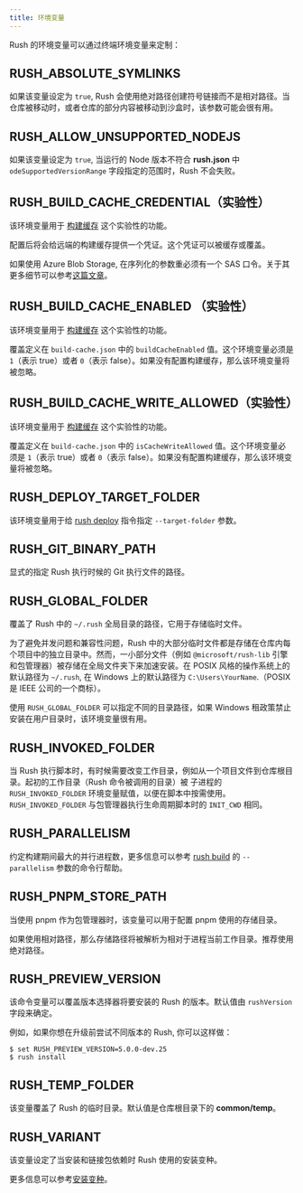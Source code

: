 ```yaml
---
title: 环境变量
---
```


Rush 的环境变量可以通过终端环境变量来定制：

## RUSH_ABSOLUTE_SYMLINKS

如果该变量设定为 `true`, Rush 会使用绝对路径创建符号链接而不是相对路径。当仓库被移动时，或者仓库的部分内容被移动到沙盒时，该参数可能会很有用。

## RUSH_ALLOW_UNSUPPORTED_NODEJS

如果该变量设定为 `true`, 当运行的 Node 版本不符合 **rush.json** 中 `odeSupportedVersionRange` 字段指定的范围时，Rush 不会失败。

## RUSH_BUILD_CACHE_CREDENTIAL（实验性）

该环境变量用于 [构建缓存](../maintainer/build_cache.md) 这个实验性的功能。

配置后将会给远端的构建缓存提供一个凭证。这个凭证可以被缓存或覆盖。

如果使用 Azure Blob Storage, 在序列化的参数重必须有一个 SAS 口令。关于其更多细节可以参考[这篇文章](https://docs.microsoft.com/en-us/azure/storage/common/storage-sas-overview)。

## RUSH_BUILD_CACHE_ENABLED （实验性）

该环境变量用于 [构建缓存](../maintainer/build_cache.md) 这个实验性的功能。

覆盖定义在 `build-cache.json` 中的 `buildCacheEnabled` 值。这个环境变量必须是 `1`（表示 true）或者 `0`（表示 false）。如果没有配置构建缓存，那么该环境变量将被忽略。

## RUSH_BUILD_CACHE_WRITE_ALLOWED（实验性）

该环境变量用于 [构建缓存](../maintainer/build_cache.md) 这个实验性的功能。

覆盖定义在 `build-cache.json` 中的 `isCacheWriteAllowed` 值。这个环境变量必须是 `1`（表示 true）或者 `0`（表示 false）。如果没有配置构建缓存，那么该环境变量将被忽略。

## RUSH_DEPLOY_TARGET_FOLDER

该环境变量用于给 [rush deploy](../commands/rush_deploy.md) 指令指定 `--target-folder` 参数。

## RUSH_GIT_BINARY_PATH

显式的指定 Rush 执行时候的 Git 执行文件的路径。

## RUSH_GLOBAL_FOLDER

覆盖了 Rush 中的 `~/.rush` 全局目录的路径，它用于存储临时文件。

为了避免并发问题和兼容性问题，Rush 中的大部分临时文件都是存储在仓库内每个项目中的独立目录中。然而，一小部分文件（例如 `@microsoft/rush-lib` 引擎和包管理器）被存储在全局文件夹下来加速安装。在 POSIX 风格的操作系统上的默认路径为 `~/.rush`, 在 Windows 上的默认路径为 `C:\Users\YourName`.（POSIX 是 IEEE 公司的一个商标）。

使用 `RUSH_GLOBAL_FOLDER` 可以指定不同的目录路径，如果 Windows 租政策禁止安装在用户目录时，该环境变量很有用。

## RUSH_INVOKED_FOLDER

当 Rush 执行脚本时，有时候需要改变工作目录，例如从一个项目文件到仓库根目录。起初的工作目录（Rush 命令被调用的目录）被
子进程的 `RUSH_INVOKED_FOLDER` 环境变量赋值，以便在脚本中按需使用。`RUSH_INVOKED_FOLDER` 与包管理器执行生命周期脚本时的 `INIT_CWD` 相同。

## RUSH_PARALLELISM

约定构建期间最大的并行进程数，更多信息可以参考 [rush build](../commands/rush_build.md) 的 `--parallelism` 参数的命令行帮助。

## RUSH_PNPM_STORE_PATH

当使用 pnpm 作为包管理器时，该变量可以用于配置 pnpm 使用的存储目录。

如果使用相对路径，那么存储路径将被解析为相对于进程当前工作目录。推荐使用绝对路径。

## RUSH_PREVIEW_VERSION

该命令变量可以覆盖版本选择器将要安装的 Rush 的版本。默认值由 `rushVersion` 字段来确定。

例如，如果你想在升级前尝试不同版本的 Rush, 你可以这样做：

```shell
$ set RUSH_PREVIEW_VERSION=5.0.0-dev.25
$ rush install
```

## RUSH_TEMP_FOLDER

该变量覆盖了 Rush 的临时目录。默认值是仓库根目录下的 **common/temp**。

## RUSH_VARIANT

该变量设定了当安装和链接包依赖时 Rush 使用的安装变种。

更多信息可以参考[安装变种](../advanced/installation_variants.md)。
